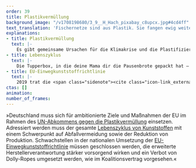 ```yaml
---
order: 39
title: Plastikvermüllung
background_image: "/v1708198680/3_9__H_Hach_pixabay_c8upcx.jpg#4cd4ff"
text_translation: 'Fischernetze sind aus Plastik. Sie fangen ewig weiter, wenn sie im Meer verloren gehen. So wie unser Müll. Auch der gefährdet das Leben im Meer. Mit unserem unersättlichen Hunger nach Plastik arbeiten wir alle täglich an der Plastifizierung der Meere. Wegschauen ist die falsche Lösung. '
explanations:
- title: Plastikvermüllung
  text: |-
    Es gibt gemeinsame Ursachen für die Klimakrise und die Plastifizierung der Meere - und unter den <span class="sidenote"><cite class="icon-link_external"><a href="https://theconversation.com/oil-companies-are-ploughing-money-into-fossil-fuelled-plastics-production-at-a-record-rate-new-research-169690" target="_blank" rel="noopener">"Oil companies are ploughing money into fossil-fuelled plastics production at a record rate" / The Conversation</a></cite><span>Hauptverantwortlichen</span></span> massive Personalüberschneidungen. So sind es dann auch dieselben Kräfte, die mit denselben Methoden die internationale Politik sabotieren, die es bräuchte, um die Plastikflut einzudämmen. Ende April 24 fand in Ottawa die vierte Sitzung für ein globales UN-Plastikabkommen statt. Fast 200 Länder sind sich einig, dass es ein solches Abkommen braucht, um Plastikvermüllung überall dort zu verhindern, wo sie entsteht, aber als Ruanda und Peru den konkreten <span class="sidenote"><cite class="icon-link_external"><a href="https://www.theguardian.com/environment/2024/apr/29/countries-reduce-plastic-production" target="_blank" rel="noopener">"Countries consider pact to reduce plastic production by 40% in 15 years" / Guardian</a></cite><span>Vorschlag</span></span> einbrachten, die _Produktion_ von Plastik bis 2040 um 40% zu vermindern, fiel der Konsens auseinander – zugunsten vehement vertretener fossiler Interessen, die wider die <span class="sidenote"><cite class="icon-link_external"><a href="https://www.cambridge.org/core/journals/cambridge-prisms-plastics/article/primary-plastic-polymers-urgently-needed-upstream-reduction/84ACFD0CBBA182EC61AC26C061C4E6AC" target="_blank" rel="noopener">"Primary plastic polymers: Urgently needed upstream reduction" / Cambridge Prisms: Plastic</a></cite><span>wissenschaftliche Evidenz</span></span> (und <span class="sidenote"><cite class="icon-link_external"><a href="https://climateintegrity.org/plastics-fraud" target="_blank" rel="noopener">"The Fraud of Plastic Recycling" / Center for Climate Integrity</a></cite><span>besseres Wissen</span></span>) darauf beharrten, dass verstärktes Recycling <span class="expander"><span class="trigger">die eigentliche Lösung sei.</span><span class="info">Der Meeresbiologin Melanie Bergmann, die Teil der deutschen Delegation war, ist der Zorn über dieses Vorgehen <a href="https://www.faz.net/aktuell/wissen/erde-klima/plastikmuell-abkommen-2024-wir-haben-wertvolle-zeit-verloren-19677518.html" target="_blank">deutlich anzumerken</a>.</span></span> Das Verhandlungspapier ist nach der Sitzung um 2000 Klammern mit zu verhandelnden Formulierungen reicher. Die Zukunft des Abkommens ist ungewiss.
- title: Lebenszyklus
  text: |-
    Die Tupperbox, in die deine Mama dir die Pausenbrote gepackt hat – du hast keine Ahnung, was mit ihr passiert ist, irgendwann war sie weg, aber wahrscheinlich ist die noch irgendwo. Die, in der die Mama deiner Mama die Pausenbrote gepackt hat, auch. Und die von der Mama davor. Und die von allen Mamas auf der ganzen Welt bis zurück in die 1950er. Und alles andere, das die gesamte Menschheit je aus Plastik hergestellt hat. Nur 9% allen jemals produzierten Plastiks ist recycelt worden, weitere 12% verbrannt, das heißt: 79% sind noch da. Das sind <span class="sidenote"><cite class="icon-link_external"><a href="https://www.technologyreview.com/2023/10/12/1081129/plastic-recycling-climate-change-microplastics/" target="_blank" rel="noopener">"Think that your plastic is being recycled? Think again." / MIT Technology Review</a></cite><span>11 Milliarden Tonnen</span></span>, die (wenn es gut läuft) in Mülldeponien und (wenn es schlecht läuft) in der Umwelt rumliegen und rumschwimmen und noch für sehr lange rumliegen und rumschwimmen werden bzw. zu Mikroplastik zerfallen. Und jedes Jahr werden es <span class="sidenote"><cite class="icon-link_external"><a href="https://ourworldindata.org/plastic-pollution?insight=plastic-production-has-more-than-doubled-in-the-last-two-decades#introduction" target="_blank" rel="noopener">Umfangreiche Datensammlung und -visualisierung zu Plastic Pollution / Our World in Data</a></cite><span>450 Millionen</span></span> mehr, Tendenz steigend. Der Anteil davon, der im Meer landet, ist mit <span class="sidenote"><cite class="icon-link_external"><a href="https://ourworldindata.org/plastic-pollution?insight=around-05-of-plastic-waste-ends-up-in-the-ocean#key-insights" target="_blank" rel="noopener">Ebenfalls Our World in Data</a></cite><span>0,5%</span></span> nur auf den ersten Blick verschwindend klein, denn <span class="sidenote"><cite class="icon-link_external"><a href="https://ourworldindata.org/plastic-pollution?insight=around-05-of-plastic-waste-ends-up-in-the-ocean#key-insights" target="_blank" rel="noopener">Ebenfalls Our World in Data</a></cite><span>0,5%</span></span> von unendlich viel sind immer noch sehr verdammt viel. Um dort verheerenden <span class="sidenote"><cite class="icon-link_external"><a href="https://www.wwf.de/themen-projekte/plastik/plastikmuell-im-meer" target="_blank" rel="noopener">"Das kann kein Meer mehr schlucken: Unsere Ozeane versinken im Plastikmüll" / WWF</a></cite><span>Schaden</span></span> anzurichten, reicht es allemal aus.
- title: EU-Einwegkunststoffrichtlinie
  text: |-
    2019 trat die <span class="sidenote"><cite class="icon-link_external"><a href="https://www.umweltbundesamt.de/themen/abfall-ressourcen/produktverantwortung-in-der-abfallwirtschaft/verpackungen/fragen-antworten-umsetzung-der#die-einwegkunststoffrichtlinie-ewkrl" target="_blank" rel="noopener">Fragen und Antworten: Umsetzung der Einwegkunststoffrichtlinie / Umweltbundesamt</a></cite><span>EU-Einwegkunststoffrichtlinie</span></span> in Kraft. Sie hat die dringend nötige <span class="sidenote"><cite class="icon-link_external"><a href="https://www.zdf.de/nachrichten/panorama/klima-einwegplastik-verbot-100.html" target="_blank" rel="noopener">"In vielen Bereichen ein Umdenken erkennbar" / ZDFheute</a></cite><span>Aufmerksamkeit</span></span> für die Problematik von Wegwerfplastik geschaffen und im besten Fall können die auf den Weg gebrachten <span class="expander"><span class="trigger">Verbote</span><span class="info">ein für EU-Verhältnisse selten radikales Mittel</span></span> ausgewählter Einwegverpackungen dafür sorgen, das Plastikmüll-Aufkommen an den Stränden der EU um über <span class="sidenote"><cite class="icon-link_external"><a href="https://www.sciencedirect.com/science/article/pii/S0956053X23002738?via%3Dihub" target="_blank" rel="noopener">"What potential does the EU Single-Use Plastics Directive have for reducing plastic pollution at coastlines and riversides? An evaluation based on citizen science data" / Waste Management, Volume 164</a></cite><span>40%</span></span> zu verringern. Die Reduzierung der Nachfrage nach neu produziertem Plastik und die Suche nach <span class="sidenote"><cite class="icon-link_external"><a href="https://www.deepwave.org/bluestraw-kampagne/trinkhalm-vergleichstabelle/" target="_blank" rel="noopener">Alternativen zu Trinkhalmen / BLUE STRAW Kampagne DEEPWAVE</a></cite><span>Alternativen</span></span> ist würdig und <span class="expander"><span class="trigger">wichtig,</span><span class="info">Auch aus Klimaschutzgründen – wir erinnern uns: Plastik wird aus Öl gemacht.</span></span> die <span class="sidenote"><cite class="icon-link_external"><a href="https://www.nabu.de/umwelt-und-ressourcen/ressourcenschonung/kunststoffe-und-bioplastik/30215.html" target="_blank" rel="noopener">"EU-Einwegplastikverbot: Einweggeschirr und To-Go-Verpackungen werden kaum verschwinden" / NABU</a></cite><span>selektive Ausformung</span></span> der <span class="expander"><span class="trigger">Verbote</span><span class="info">ein für EU-Verhältnisse selten radikales Mittel</span></span> allerdings ist nicht so zielführend, wie erhofft. Beim Blick auf bestimmte Zahlen sieht es ganz danach aus, dass es einen wirksameren Hebel in Bezug auf die Plastikverschmutzung insbesondere der Meere gibt: die EU exportiert jährlich <span class="sidenote"><cite class="icon-link_external"><a href="https://ourworldindata.org/plastic-pollution#explore-data-on-plastic-pollution" target="_blank" rel="noopener">Plastic Pollution Data Explorer / Our World in Data</a></cite><span>2,7 Millionen Tonnen</span></span> Plastikmüll in Länder mit schlechterem Abfallmanagement, wo <span class="sidenote"><cite class="icon-link_external"><a href="https://ourworldindata.org/plastic-pollution?insight=most-ocean-plastics-today-come-from-middle-income-countries#key-insights" target="_blank" rel="noopener">Plastic Pollution / Our World in Data</a></cite><span>signifikante Mengen</span></span> des eigenen und des importierten Mülls in Flüsse und Meere geraten. Wenn alle Länder eine vergleichbar gute Abfall-Infrakstruktur hätten wie sagen wir mal Deutschland, wäre die Wahrscheinlichkeit, dass Plastik ins Meer gerät, um <span class="sidenote"><cite class="icon-link_external"><a href="https://ourworldindata.org/plastic-pollution?insight=most-ocean-plastics-today-come-from-middle-income-countries#key-insights" target="_blank" rel="noopener">Schon wieder Plastic Pollution / Our World in Data</a></cite><span>80% kleiner</span></span>. Das legt ein Engagement für besseres Abfallmanagement nahe, zuhause, damit der Exportbedarf kleiner wird, und dort, wo der meiste Müll auf die schlechtesten Verwertungssysteme trifft.
ctas: []
animation:
number_of_frames:
---
```

»Deutschland muss sich für ambitionierte Ziele und Maßnahmen der EU im Rahmen des [UN-Abkommens gegen die Plastikvermüllung](# "Plastikvermüllung") einsetzen. Adressiert werden muss der gesamte [Lebenszyklus von Kunststoffen](# "Lebenszyklus") mit einem Schwerpunkt auf Abfallvermeidung sowie der Reduktion von Produktion. Schwachstellen in der nationalen Umsetzung der [EU-Einwegkunststoffrichtlinie](# "EU-Einwegkunststoffrichtlinie") müssen geschlossen werden, die erweiterte Herstellerverantwortung stärker vorsorgend wirken und ein Verbot von Dolly-Ropes umgesetzt werden, wie im Koalitionsvertrag vorgesehen.«
